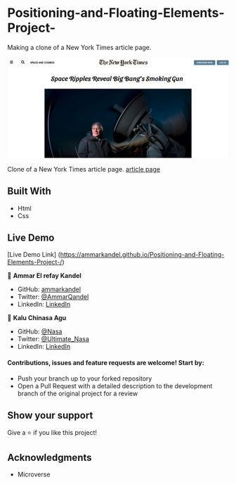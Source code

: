 # Positioning-and-Floating-Elements-Project-

Making a clone of a New York Times article page.

![screenshot](images/img.png)

Clone of a New York Times article page. [article page](https://www.nytimes.com/2014/03/18/science/space/detection-of-waves-in-space-buttresses-landmark-theory-of-big-bang.html?_r=0)

## Built With

- Html
- Css

## Live Demo

[Live Demo Link] (https://ammarkandel.github.io/Positioning-and-Floating-Elements-Project-/)

👤 **Ammar El refay Kandel**

- GitHub: [ammarkandel](https://github.com/ammarkandel)
- Twitter: [@AmmarQandel](https://twitter.com/AmmarQandel)
- LinkedIn: [LinkedIn](https://www.linkedin.com/in/ammar-kandel-7b4100193/)

👤 **Kalu Chinasa Agu**

- GitHub: [@Nasa](https://github.com/Nasa28)
- Twitter: [@Ultimate_Nasa](https://twitter.com/Ultimate_Nasa)
- LinkedIn: [LinkedIn](https://www.linkedin.com/in/kalu-chinasa-agu-a15080103/)

#### Contributions, issues and feature requests are welcome! Start by:

- Push your branch up to your forked repository
- Open a Pull Request with a detailed description to the development branch of the original project for a review

## Show your support

Give a ⭐️ if you like this project!

## Acknowledgments

- Microverse
